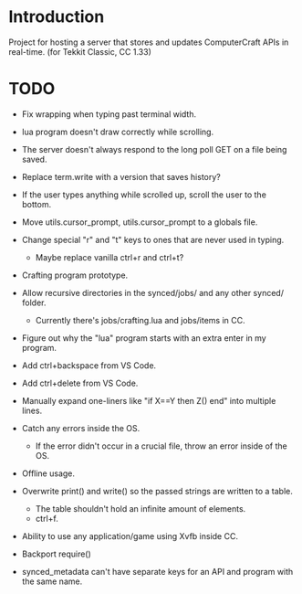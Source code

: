 # Introduction
Project for hosting a server that stores and updates ComputerCraft APIs in real-time. (for Tekkit Classic, CC 1.33)

# TODO

* Fix wrapping when typing past terminal width.
* lua program doesn't draw correctly while scrolling.
* The server doesn't always respond to the long poll GET on a file being saved.
* Replace term.write with a version that saves history?
* If the user types anything while scrolled up, scroll the user to the bottom.
* Move utils.cursor_prompt, utils.cursor_prompt to a globals file.

* Change special "r" and "t" keys to ones that are never used in typing.
	* Maybe replace vanilla ctrl+r and ctrl+t?
* Crafting program prototype.
* Allow recursive directories in the synced/jobs/ and any other synced/ folder.
	* Currently there's jobs/crafting.lua and jobs/items in CC.
* Figure out why the "lua" program starts with an extra enter in my program.
* Add ctrl+backspace from VS Code.
* Add ctrl+delete from VS Code.
* Manually expand one-liners like "if X==Y then Z() end" into multiple lines.
* Catch any errors inside the OS.
	* If the error didn't occur in a crucial file, throw an error inside of the OS.
* Offline usage.
* Overwrite print() and write() so the passed strings are written to a table.
    * The table shouldn't hold an infinite amount of elements.
    * ctrl+f.
* Ability to use any application/game using Xvfb inside CC.
* Backport require()
* synced_metadata can't have separate keys for an API and program with the same name.
